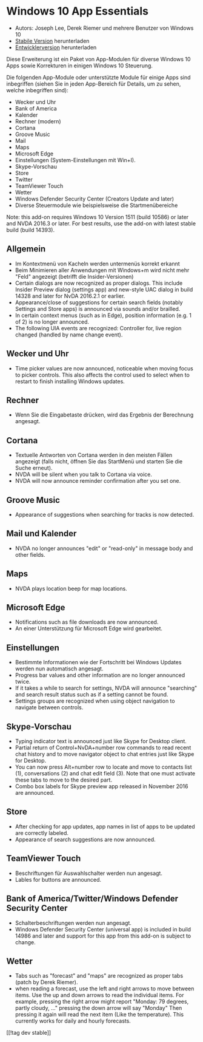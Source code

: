 # Windows 10 App Essentials #

* Autors: Joseph Lee, Derek Riemer und mehrere Benutzer von Windows 10
* [Stabile Version][1] herunterladen
* [Entwicklerversion][2] herunterladen

Diese Erweiterung ist ein Paket von App-Modulen für diverse Windows 10 Apps
sowie Korrekturen in einigen Windows 10 Steuerung.

Die folgenden App-Module oder unterstützte Module für einige Apps sind
inbegriffen (siehen Sie in jeden App-Bereich für Details, um zu sehen,
welche inbegriffen sind):

* Wecker und Uhr
* Bank of America
* Kalender
* Rechner (modern)
* Cortana
* Groove Music
* Mail
* Maps
* Microsoft Edge
* Einstellungen (System-Einstellungen mit Win+I).
* Skype-Vorschau
* Store
* Twitter
* TeamViewer Touch
* Wetter
* Windows Defender Security Center (Creators Update and later)
* Diverse Steuermodule wie beispielsweise die Startmenübereiche

Note: this add-on requires Windows 10 Version 1511 (build 10586) or later
and NVDA 2016.3 or later. For best results, use the add-on with latest
stable build (build 14393).

## Allgemein

* Im Kontextmenü von Kacheln werden untermenüs korrekt erkannt
* Beim Minimieren aller Anwendungen mit Windows+m wird nicht mehr "Feld"
  angezeigt (betrifft die Insider-Versionen)
* Certain dialogs are now recognized as proper dialogs. This include Insider
  Preview dialog (settings app) and new-style UAC dialog in build 14328 and
  later for NvDA 2016.2.1 or earlier.
* Appearance/close of suggestions for certain search fields (notably
  Settings and Store apps) is announced via sounds and/or brailled.
* In certain context menus (such as in Edge), position information (e.g. 1
  of 2) is no longer announced.
* The following UIA events are recognized: Controller for, live region
  changed (handled by name change event).

## Wecker und Uhr

* Time picker values are now announced, noticeable when moving focus to
  picker controls. This also affects the control used to select when to
  restart to finish installing Windows updates.

## Rechner

* Wenn Sie die Eingabetaste drücken, wird das Ergebnis der Berechnung
  angesagt.

## Cortana

* Textuelle Antworten von Cortana werden in den meisten Fällen angezeigt
  (falls nicht, öffnen Sie das StartMenü und starten Sie die Suche erneut).
* NVDA will be silent when you talk to Cortana via voice.
* NVDA will now announce reminder confirmation after you set one.

## Groove Music

* Appearance of suggestions when searching for tracks is now detected.

## Mail und Kalender

* NVDA no longer announces "edit" or "read-only" in message body and other
  fields.

## Maps

* NVDA plays location beep for map locations.

## Microsoft Edge

* Notifications such as file downloads are now announced.
* An einer Unterstützung für Microsoft Edge wird gearbeitet.

## Einstellungen

* Bestimmte Informationen wie der Fortschritt bei Windows Updates werden nun
  automatisch angesagt.
* Progress bar values and other information are no longer announced twice.
* If it takes a while to search for settings, NVDA will announce "searching"
  and search result status such as if a setting cannot be found.
* Settings groups are recognized when using object navigation to navigate
  between controls.

## Skype-Vorschau

* Typing indicator text is announced just like Skype for Desktop client.
* Partial return of Control+NvDA+number row commands to read recent chat
  history and to move navigator object to chat entries just like Skype for
  Desktop.
* You can now press Alt+number row to locate and move to contacts list (1),
  conversations (2) and chat edit field (3). Note that one must activate
  these tabs to move to the desired part.
* Combo box labels for Skype preview app released in November 2016 are
  announced.

## Store

* After checking for app updates, app names in list of apps to be updated
  are correctly labeled.
* Appearance of search suggestions are now announced.

## TeamViewer Touch

* Beschriftungen für Auswahlschalter werden nun angesagt.
* Lables for buttons are announced.

## Bank of America/Twitter/Windows Defender Security Center

* Schalterbeschriftungen werden nun angesagt.
* Windows Defender Security Center (universal app) is included in build
  14986 and later and support for this app from this add-on is subject to
  change.

## Wetter

* Tabs such as "forecast" and "maps" are recognized as proper tabs (patch by
  Derek Riemer).
* when reading a forecast, use the left and right arrows to move between
  items. Use the up and down arrows to read the individual items. For
  example, pressing the right arrow might report "Monday: 79 degrees, partly
  cloudy, ..." pressing the down arrow will say "Monday" Then pressing it
  again will read the next item (Like the temperature). This currently works
  for daily and hourly forecasts.

[[!tag dev stable]]

[1]: http://addons.nvda-project.org/files/get.php?file=w10

[2]: http://addons.nvda-project.org/files/get.php?file=w10-dev
